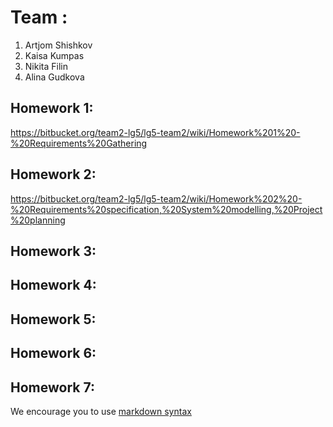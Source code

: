 # Team <write your team name here>:
1. Artjom Shishkov
2. Kaisa Kumpas
3. Nikita Filin
4. Alina Gudkova

## Homework 1:
https://bitbucket.org/team2-lg5/lg5-team2/wiki/Homework%201%20-%20Requirements%20Gathering 

## Homework 2:
https://bitbucket.org/team2-lg5/lg5-team2/wiki/Homework%202%20-%20Requirements%20specification,%20System%20modelling,%20Project%20planning

## Homework 3:
<Links to the solution>

## Homework 4:
<Links to the solution>

## Homework 5:
<Links to the solution>

## Homework 6:
<Links to the solution>

## Homework 7:
<Links to the solution>

We encourage you to use [markdown syntax](https://confluence.atlassian.com/bitbucketserver/markdown-syntax-guide-776639995.html)